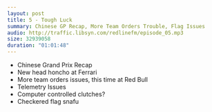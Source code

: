 ```yaml
---
layout: post
title: 5 - Tough Luck
summary: Chinese GP Recap, More Team Orders Trouble, Flag Issues
audio: http://traffic.libsyn.com/redlinefm/episode_05.mp3
size: 32939058
duration: "01:01:48"
---
```


* Chinese Grand Prix Recap
* New head honcho at Ferrari
* More team orders issues, this time at Red Bull
* Telemetry Issues
* Computer controlled clutches?
* Checkered flag snafu



<!-- more --> 

<audio src="http://traffic.libsyn.com/redlinefm/episode_05.mp3" preload="none" />

[Download MP3](http://traffic.libsyn.com/redlinefm/episode_05.mp3)
